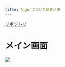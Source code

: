 ```yaml
---
title: Augurについて調査メモ
---
```


[リポジトリ](https://github.com/AugurProject/augur)

# メイン画面
![](/bitbltmemo/images/augur_top.png)
